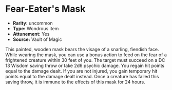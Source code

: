 
# Fear-Eater's Mask

* **Rarity:** uncommon
* **Type:** Wondrous item
* **Attunement:** Yes
* **Source:** Vault of Magic


This painted, wooden mask bears the visage of a snarling, fiendish face. While wearing the mask, you can use a bonus action to feed on the fear of a frightened creature within 30 feet of you. The target must succeed on a DC 13 Wisdom saving throw or take 2d6 psychic damage. You regain hit points equal to the damage dealt. If you are not injured, you gain temporary hit points equal to the damage dealt instead. Once a creature has failed this saving throw, it is immune to the effects of this mask for 24 hours.
